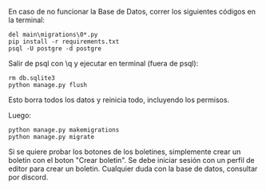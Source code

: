 En caso de no funcionar la Base de Datos, correr los siguientes códigos en la terminal:
```
del main\migrations\0*.py
pip install -r requirements.txt 
psql -U postgre -d postgre 
```
Salir de psql con \q y ejecutar en terminal (fuera de psql):
```
rm db.sqlite3   
python manage.py flush
```
Esto borra todos los datos y reinicia todo, incluyendo los permisos.

Luego:
```
python manage.py makemigrations
python manage.py migrate
```

Si se quiere probar los botones de los boletines, simplemente crear un boletin con el boton "Crear boletin".
Se debe iniciar sesión con un perfil de editor para crear un boletin.
Cualquier duda con la base de datos, consultar por discord.
